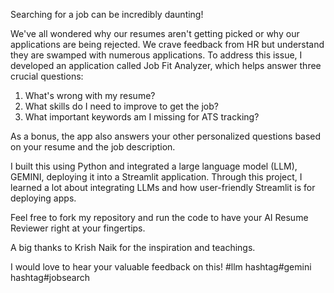 Searching for a job can be incredibly daunting!

 We've all wondered why our resumes aren't getting picked or why our applications are being rejected. We crave feedback from HR but understand they are swamped with numerous applications. To address this issue, I developed an application called Job Fit Analyzer, which helps answer three crucial questions:

1. What's wrong with my resume?
2. What skills do I need to improve to get the job?
3. What important keywords am I missing for ATS tracking?

As a bonus, the app also answers your other personalized questions based on your resume and the job description.

I built this using Python and integrated a large language model (LLM), GEMINI, deploying it into a Streamlit application. Through this project, I learned a lot about integrating LLMs and how user-friendly Streamlit is for deploying apps.

Feel free to fork my repository and run the code to have your AI Resume Reviewer right at your fingertips.

A big thanks to Krish Naik for the inspiration and teachings.

I would love to hear your valuable feedback on this!
#llm 
hashtag#gemini 
hashtag#jobsearch